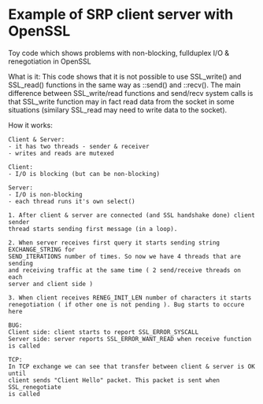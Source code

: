 Example of SRP client server with OpenSSL
=============================

Toy code which shows problems with non-blocking, fullduplex I/O &amp; renegotiation in OpenSSL

What is it:
    This code shows that it is not possible to use SSL_write() and SSL_read() functions in the same
    way as ::send() and ::recv().
    The main difference between SSL_write/read functions and send/recv system calls is that
    SSL_write function may in fact read data from the socket in some situations (similary
    SSL_read may need to write data to the socket). 

How it works:

    Client & Server:
    - it has two threads - sender & receiver
    - writes and reads are mutexed

    Client:
    - I/O is blocking (but can be non-blocking)

    Server:
    - I/O is non-blocking
    - each thread runs it's own select()

    1. After client & server are connected (and SSL handshake done) client sender
    thread starts sending first message (in a loop).

    2. When server receives first query it starts sending string EXCHANGE_STRING for
    SEND_ITERATIONS number of times. So now we have 4 threads that are sending
    and receiving traffic at the same time ( 2 send/receive threads on each
    server and client side )

    3. When client receives RENEG_INIT_LEN number of characters it starts
    renegotiation ( if other one is not pending ). Bug starts to occure here

    BUG:
    Client side: client starts to report SSL_ERROR_SYSCALL
    Server side: server reports SSL_ERROR_WANT_READ when receive function is called

    TCP:
    In TCP exchange we can see that transfer between client & server is OK until
    client sends "Client Hello" packet. This packet is sent when SSL_renegotiate
    is called
